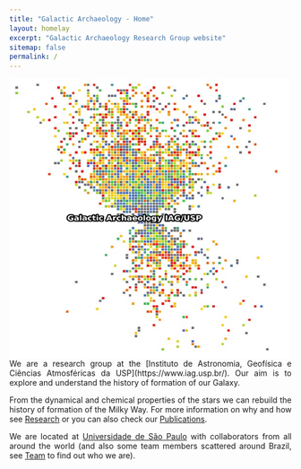 ```yaml
---
title: "Galactic Archaeology - Home"
layout: homelay
excerpt: "Galactic Archaeology Research Group website"
sitemap: false
permalink: /
---
```

<div style="text-align: justify">


<img align="center"  width="500" height="500" src="/images/logopic/Galactic_Archaeology.jpeg">
We are a research group at the [Instituto de Astronomia, Geofísica e Ciências Atmosféricas da USP](https://www.iag.usp.br/). Our aim is to explore and understand the history of formation of our Galaxy.

From the dynamical and chemical properties of the stars we can rebuild the history of formation of the Milky Way. For more information on why and how see [Research](research) or you can also check our [Publications](publications).

We are located at [Universidade de São Paulo](https://www5.usp.br/) with collaborators from all around the world (and also some team members scattered around Brazil, see [Team](team) to find out who we are).

</div>
